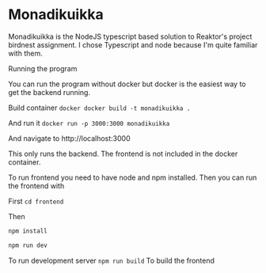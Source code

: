 # Monadikuikka

Monadikuikka is the NodeJS typescript based solution to Reaktor's project birdnest assignment.
I chose Typescript and node because I'm quite familiar with them.

Running the program

You can run the program without docker but docker is the easiest way to get the backend running.

Build container
``docker docker build -t monadikuikka .``

And run it
``docker run -p 3000:3000 monadikuikka``

And navigate to http://localhost:3000

This only runs the backend. The frontend is not included in the docker container.

To run frontend you need to have node and npm installed. Then you can run the frontend with

First
``cd frontend``

Then
```bash
npm install

npm run dev
```

To run development server
``npm run build`` To build the frontend

